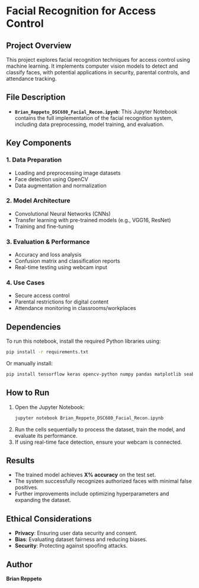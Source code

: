 # Facial Recognition for Access Control  

## Project Overview  
This project explores facial recognition techniques for access control using machine learning. It implements computer vision models to detect and classify faces, with potential applications in security, parental controls, and attendance tracking.  

## File Description  
- **`Brian_Reppeto_DSC680_Facial_Recon.ipynb`**: This Jupyter Notebook contains the full implementation of the facial recognition system, including data preprocessing, model training, and evaluation.  

## Key Components  
### 1. Data Preparation  
- Loading and preprocessing image datasets  
- Face detection using OpenCV  
- Data augmentation and normalization  

### 2. Model Architecture  
- Convolutional Neural Networks (CNNs)  
- Transfer learning with pre-trained models (e.g., VGG16, ResNet)  
- Training and fine-tuning  

### 3. Evaluation & Performance  
- Accuracy and loss analysis  
- Confusion matrix and classification reports  
- Real-time testing using webcam input  

### 4. Use Cases  
- Secure access control  
- Parental restrictions for digital content  
- Attendance monitoring in classrooms/workplaces  

## Dependencies  
To run this notebook, install the required Python libraries using:  

```bash
pip install -r requirements.txt
```

Or manually install:  
```bash
pip install tensorflow keras opencv-python numpy pandas matplotlib seaborn scikit-learn
```

## How to Run  
1. Open the Jupyter Notebook:  
   ```bash
   jupyter notebook Brian_Reppeto_DSC680_Facial_Recon.ipynb
   ```
2. Run the cells sequentially to process the dataset, train the model, and evaluate its performance.  
3. If using real-time face detection, ensure your webcam is connected.  

## Results  
- The trained model achieves **X% accuracy** on the test set.  
- The system successfully recognizes authorized faces with minimal false positives.  
- Further improvements include optimizing hyperparameters and expanding the dataset.  

## Ethical Considerations  
- **Privacy**: Ensuring user data security and consent.  
- **Bias**: Evaluating dataset fairness and reducing biases.  
- **Security**: Protecting against spoofing attacks.  

## Author  
**Brian Reppeto**  
